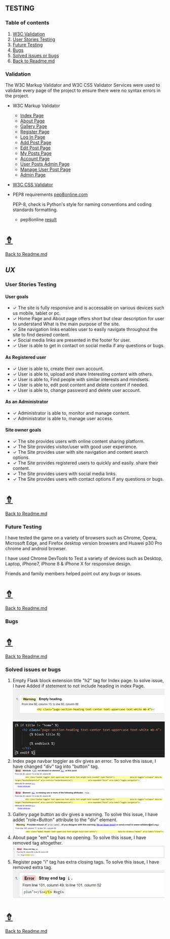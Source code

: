 ## **TESTING**

### Table of contents
1. [W3C Validation](#W3C-Validation)
1. [User Stories Testing](#User-Stories-Testing)
1. [Future Testing](#Future-Testing)
1. [Bugs](#Bugs)
1. [Solved issues or bugs](#Solved-issues-or-bugs)
1. [Back to Readme.md](../README.md)

### **Validation**
  The W3C Markup Validator and W3C CSS Validator Services were used to validate every page of the project to ensure there were no syntax errors in the project.

- W3C Markup Validator
  - [Index Page](../project_files/validation/index.PNG)
  - [About Page](../project_files/validation/about.PNG)
  - [Gallery Page](../project_files/validation/gallery.PNG)
  - [Register Page](../project_files/validation/register.PNG)
  - [Log In Page](../project_files/validation/login.PNG)
  - [Add Post Page](../project_files/validation/add_post.PNG)
  - [Edit Post Page](../project_files/validation/edit_post.PNG)
  - [My Posts Page](../project_files/validation/mu_posts.PNG)
  - [Account Page](../project_files/validation/account.PNG)
  - [User Posts Admin Page](../project_files/validation/user_posts_admin.PNG)
  - [Manage User Post Page](../project_files/validation/manage_post.PNG)
  - [Admin Page](../project_files/validation/mange.PNG)
- [W3C CSS Validator](project_files/validation/W3C-CSS.PNG)

- PEP8 requirements [pep8online.com](http://pep8online.com/checkresult)

  PEP-8, check is Python's style for naming conventions and coding standards formatting.
  - pep8online [result](project_files/validation/pep8-views.PNGG)

# [&#8686;](#Testing)
[Back to Readme.md](../README.md)
## ***UX*** 
### **User Stories Testing**
#### User goals
- &#10003; The site is fully responsive and is accessable on various devices such us mobile, tablet or pc.
- &#10003; Home Page and About page offers short but clear description for user to understand What is the main purpose of the site.
- &#10003; Site navigation links enables user to easily navigate throughout the site to find desired content.
- &#10003; Social media links are presented in the footer for user.
- &#10003; User is able to get in contact on social media if any questions or bugs.

#### As Registered user
- &#10003; User is able to, create their own account.
- &#10003; User is able to, upload and share Interesting content with others.
- &#10003; User is able to, Find people with similar interests and mindsets.
- &#10003; User is able to, edit post content and delete content if needed.
- &#10003; User is able to, change password and delete user account.

#### As an Administrator
- &#10003; Administrator is able to, monitor and manage content.
- &#10003; Administrator is able to, manage user access.

#### Site owner goals
- &#10003; The site provides users with online content sharing platform.
- &#10003; The Site provides visitor/user with good user experience.
- &#10003; The Site provides user with site navigation and content search options.
- &#10003; The Site provides registered users to quickly and easily. share their content.
- &#10003; The Site provides users with social media links.
- &#10003; The Site provides users with contact options if any questions or bugs.

# [&#8686;](#Testing)
[Back to Readme.md](../README.md)

### **Future Testing**
I have tested the game on a variety of browsers such as  Chrome, Opera, Microsoft Edge, and Firefox desktop version browsers and Huawei p30 Pro chrome and android browser.

I have used Chrome DevTools to Test a variety of devices such as Desktop, Laptop, iPhone7, iPhone 8 & iPhone X for responsive design.

Friends and family members helped point out any bugs or issues.

# [&#8686;](#Testing)
[Back to Readme.md](../README.md)
### **Bugs**
# [&#8686;](#Testing)
[Back to Readme.md](../README.md)
### **Solved issues or bugs**
1. Empty Flask block extension title "h2" tag for Index page. to solve issue, I have Added if stetement to not include heading in index Page.
![w3 error](../project_files/bugs/index-h2.PNG)
![w3 error](../project_files/bugs/index-h2-solve.PNG)
1. Index page navbar toggler as div gives an error. To solve this issue, I have changed "div" tag into "button" tag.
![w3 error](../project_files/bugs/Capture.PNG)
1. Gallery page button as div gives a warning. To solve this issue, I have addet "role=Button" attribute to the "div" element.
![w3 error](../project_files/bugs/Gallery-divPNG.PNG)
1. About page "em" tag has no opening. To solve this issue, I have removed tag altogether.
![w3 error](../project_files/bugs/about-error.PNG)
1. Register page "i" tag has extra closing tags. To solve this issue, I have removed extra tag.
![w3 error](../project_files/bugs/register.PNG)

# [&#8686;](#Testing)
[Back to Readme.md](../README.md)